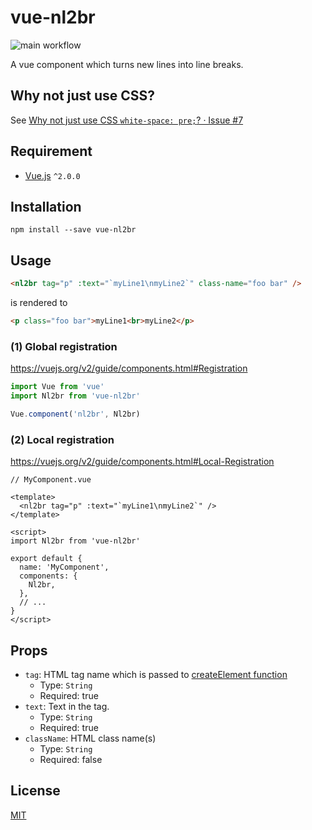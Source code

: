 # vue-nl2br

![main workflow](https://github.com/inouetakuya/vue-nl2br/actions/workflows/main.yml/badge.svg)

A vue component which turns new lines into line breaks.

## Why not just use CSS?

See [Why not just use CSS `white-space: pre;`? · Issue #7](https://github.com/inouetakuya/vue-nl2br/issues/7)

## Requirement

- [Vue.js](https://github.com/vuejs/vue) `^2.0.0`

## Installation

```shell
npm install --save vue-nl2br
```

## Usage

```html
<nl2br tag="p" :text="`myLine1\nmyLine2`" class-name="foo bar" />
```

is rendered to

```html
<p class="foo bar">myLine1<br>myLine2</p>
```

### (1) Global registration

https://vuejs.org/v2/guide/components.html#Registration

```js
import Vue from 'vue'
import Nl2br from 'vue-nl2br'

Vue.component('nl2br', Nl2br)
```

### (2) Local registration

https://vuejs.org/v2/guide/components.html#Local-Registration

```vue
// MyComponent.vue

<template>
  <nl2br tag="p" :text="`myLine1\nmyLine2`" />
</template>

<script>
import Nl2br from 'vue-nl2br'

export default {
  name: 'MyComponent',
  components: {
    Nl2br,
  },
  // ...
}
</script>
```

## Props

- `tag`: HTML tag name which is passed to [createElement function](https://vuejs.org/v2/guide/render-function.html#createElement-Arguments)
  - Type: `String`
  - Required: true
- `text`: Text in the tag.
  - Type: `String`
  - Required: true
- `className`: HTML class name(s) 
  - Type: `String`
  - Required: false

## License

[MIT](https://opensource.org/licenses/MIT)
